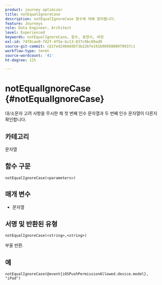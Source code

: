 ```yaml
---
product: journey optimizer
title: notEqualIgnoreCase
description: notEqualIgnoreCase 함수에 대해 알아봅니다.
feature: Journeys
role: Data Engineer, Architect
level: Experienced
keywords: notEqualIgnoreCase, 함수, 표현식, 여정
exl-id: 74f8cae0-7d2f-4f5e-bc13-837c9bc69ad9
source-git-commit: cb1fed2460ddbf3b226fe191b9695008970937c1
workflow-type: tm+mt
source-wordcount: '41'
ht-degree: 12%

---
```


# notEqualIgnoreCase {#notEqualIgnoreCase}

대/소문자 고려 사항을 무시한 채 첫 번째 인수 문자열과 두 번째 인수 문자열이 다른지 확인합니다.

## 카테고리

문자열

## 함수 구문

`notEqualIgnoreCase(<parameters>)`

## 매개 변수

* 문자열

## 서명 및 반환된 유형

`notEqualIgnoreCase(<string>,<string>)`

부울 반환.

## 예

`notEqualIgnoreCase(@event{iOSPushPermissionAllowed.device.model}, "iPad")`
